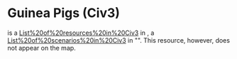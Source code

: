 # Guinea Pigs (Civ3)

 is a [List%20of%20resources%20in%20Civ3](resource) in , a [List%20of%20scenarios%20in%20Civ3](scenario) in "". This resource, however, does not appear on the map.